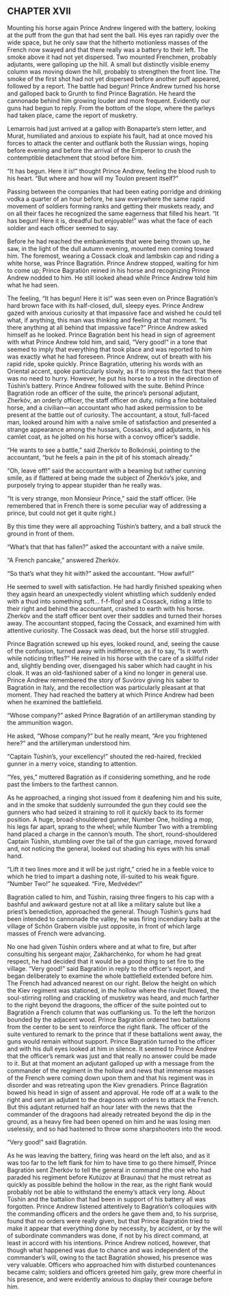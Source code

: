 ## CHAPTER XVII

Mounting his horse again Prince Andrew lingered with the battery,
looking at the puff from the gun that had sent the ball. His eyes
ran rapidly over the wide space, but he only saw that the hitherto
motionless masses of the French now swayed and that there really was
a battery to their left. The smoke above it had not yet dispersed. Two
mounted Frenchmen, probably adjutants, were galloping up the hill. A
small but distinctly visible enemy column was moving down the hill,
probably to strengthen the front line. The smoke of the first shot had
not yet dispersed before another puff appeared, followed by a report.
The battle had begun! Prince Andrew turned his horse and galloped back
to Grunth to find Prince Bagratión. He heard the cannonade behind him
growing louder and more frequent. Evidently our guns had begun to reply.
From the bottom of the slope, where the parleys had taken place, came
the report of musketry.

Lemarrois had just arrived at a gallop with Bonaparte’s stern letter,
and Murat, humiliated and anxious to expiate his fault, had at once
moved his forces to attack the center and outflank both the Russian
wings, hoping before evening and before the arrival of the Emperor to
crush the contemptible detachment that stood before him.

“It has begun. Here it is!” thought Prince Andrew, feeling the
blood rush to his heart. “But where and how will my Toulon present
itself?”

Passing between the companies that had been eating porridge and drinking
vodka a quarter of an hour before, he saw everywhere the same rapid
movement of soldiers forming ranks and getting their muskets ready,
and on all their faces he recognized the same eagerness that filled his
heart. “It has begun! Here it is, dreadful but enjoyable!” was what
the face of each soldier and each officer seemed to say.

Before he had reached the embankments that were being thrown up, he saw,
in the light of the dull autumn evening, mounted men coming toward him.
The foremost, wearing a Cossack cloak and lambskin cap and riding a
white horse, was Prince Bagratión. Prince Andrew stopped, waiting for
him to come up; Prince Bagratión reined in his horse and recognizing
Prince Andrew nodded to him. He still looked ahead while Prince Andrew
told him what he had seen.

The feeling, “It has begun! Here it is!” was seen even on Prince
Bagratión’s hard brown face with its half-closed, dull, sleepy eyes.
Prince Andrew gazed with anxious curiosity at that impassive face
and wished he could tell what, if anything, this man was thinking
and feeling at that moment. “Is there anything at all behind that
impassive face?” Prince Andrew asked himself as he looked. Prince
Bagratión bent his head in sign of agreement with what Prince Andrew
told him, and said, “Very good!” in a tone that seemed to imply that
everything that took place and was reported to him was exactly what he
had foreseen. Prince Andrew, out of breath with his rapid ride, spoke
quickly. Prince Bagratión, uttering his words with an Oriental accent,
spoke particularly slowly, as if to impress the fact that there was no
need to hurry. However, he put his horse to a trot in the direction
of Túshin’s battery. Prince Andrew followed with the suite. Behind
Prince Bagratión rode an officer of the suite, the prince’s personal
adjutant, Zherkóv, an orderly officer, the staff officer on duty,
riding a fine bobtailed horse, and a civilian—an accountant who had
asked permission to be present at the battle out of curiosity. The
accountant, a stout, full-faced man, looked around him with a naïve
smile of satisfaction and presented a strange appearance among the
hussars, Cossacks, and adjutants, in his camlet coat, as he jolted on
his horse with a convoy officer’s saddle.

“He wants to see a battle,” said Zherkóv to Bolkónski, pointing
to the accountant, “but he feels a pain in the pit of his stomach
already.”

“Oh, leave off!” said the accountant with a beaming but rather
cunning smile, as if flattered at being made the subject of Zherkóv’s
joke, and purposely trying to appear stupider than he really was.

“It is very strange, mon Monsieur Prince,” said the staff officer.
(He remembered that in French there is some peculiar way of addressing a
prince, but could not get it quite right.)

By this time they were all approaching Túshin’s battery, and a ball
struck the ground in front of them.

“What’s that that has fallen?” asked the accountant with a naïve
smile.

“A French pancake,” answered Zherkóv.

“So that’s what they hit with?” asked the accountant. “How
awful!”

He seemed to swell with satisfaction. He had hardly finished speaking
when they again heard an unexpectedly violent whistling which suddenly
ended with a thud into something soft... f-f-flop! and a Cossack, riding
a little to their right and behind the accountant, crashed to earth with
his horse. Zherkóv and the staff officer bent over their saddles and
turned their horses away. The accountant stopped, facing the Cossack,
and examined him with attentive curiosity. The Cossack was dead, but the
horse still struggled.

Prince Bagratión screwed up his eyes, looked round, and, seeing the
cause of the confusion, turned away with indifference, as if to say,
“Is it worth while noticing trifles?” He reined in his horse with
the care of a skillful rider and, slightly bending over, disengaged his
saber which had caught in his cloak. It was an old-fashioned saber of
a kind no longer in general use. Prince Andrew remembered the story of
Suvórov giving his saber to Bagratión in Italy, and the recollection
was particularly pleasant at that moment. They had reached the battery
at which Prince Andrew had been when he examined the battlefield.

“Whose company?” asked Prince Bagratión of an artilleryman standing
by the ammunition wagon.

He asked, “Whose company?” but he really meant, “Are you
frightened here?” and the artilleryman understood him.

“Captain Túshin’s, your excellency!” shouted the red-haired,
freckled gunner in a merry voice, standing to attention.

“Yes, yes,” muttered Bagratión as if considering something, and he
rode past the limbers to the farthest cannon.

As he approached, a ringing shot issued from it deafening him and his
suite, and in the smoke that suddenly surrounded the gun they could see
the gunners who had seized it straining to roll it quickly back to its
former position. A huge, broad-shouldered gunner, Number One, holding
a mop, his legs far apart, sprang to the wheel; while Number Two with
a trembling hand placed a charge in the cannon’s mouth. The short,
round-shouldered Captain Túshin, stumbling over the tail of the gun
carriage, moved forward and, not noticing the general, looked out
shading his eyes with his small hand.

“Lift it two lines more and it will be just right,” cried he in a
feeble voice to which he tried to impart a dashing note, ill-suited to
his weak figure. “Number Two!” he squeaked. “Fire, Medvédev!”

Bagratión called to him, and Túshin, raising three fingers to his cap
with a bashful and awkward gesture not at all like a military salute
but like a priest’s benediction, approached the general. Though
Túshin’s guns had been intended to cannonade the valley, he was
firing incendiary balls at the village of Schön Grabern visible just
opposite, in front of which large masses of French were advancing.

No one had given Túshin orders where and at what to fire, but after
consulting his sergeant major, Zakharchénko, for whom he had great
respect, he had decided that it would be a good thing to set fire to the
village. “Very good!” said Bagratión in reply to the officer’s
report, and began deliberately to examine the whole battlefield extended
before him. The French had advanced nearest on our right. Below the
height on which the Kiev regiment was stationed, in the hollow where the
rivulet flowed, the soul-stirring rolling and crackling of musketry was
heard, and much farther to the right beyond the dragoons, the officer of
the suite pointed out to Bagratión a French column that was outflanking
us. To the left the horizon bounded by the adjacent wood. Prince
Bagratión ordered two battalions from the center to be sent to
reinforce the right flank. The officer of the suite ventured to remark
to the prince that if these battalions went away, the guns would remain
without support. Prince Bagratión turned to the officer and with his
dull eyes looked at him in silence. It seemed to Prince Andrew that the
officer’s remark was just and that really no answer could be made to
it. But at that moment an adjutant galloped up with a message from the
commander of the regiment in the hollow and news that immense masses
of the French were coming down upon them and that his regiment was in
disorder and was retreating upon the Kiev grenadiers. Prince Bagratión
bowed his head in sign of assent and approval. He rode off at a walk to
the right and sent an adjutant to the dragoons with orders to attack the
French. But this adjutant returned half an hour later with the news that
the commander of the dragoons had already retreated beyond the dip in
the ground, as a heavy fire had been opened on him and he was losing
men uselessly, and so had hastened to throw some sharpshooters into the
wood.

“Very good!” said Bagratión.

As he was leaving the battery, firing was heard on the left also, and
as it was too far to the left flank for him to have time to go there
himself, Prince Bagratión sent Zherkóv to tell the general in command
(the one who had paraded his regiment before Kutúzov at Braunau) that
he must retreat as quickly as possible behind the hollow in the rear,
as the right flank would probably not be able to withstand the enemy’s
attack very long. About Túshin and the battalion that had been in
support of his battery all was forgotten. Prince Andrew listened
attentively to Bagratión’s colloquies with the commanding officers
and the orders he gave them and, to his surprise, found that no orders
were really given, but that Prince Bagratión tried to make it appear
that everything done by necessity, by accident, or by the will of
subordinate commanders was done, if not by his direct command, at least
in accord with his intentions. Prince Andrew noticed, however, that
though what happened was due to chance and was independent of the
commander’s will, owing to the tact Bagratión showed, his presence
was very valuable. Officers who approached him with disturbed
countenances became calm; soldiers and officers greeted him gaily, grew
more cheerful in his presence, and were evidently anxious to display
their courage before him.





